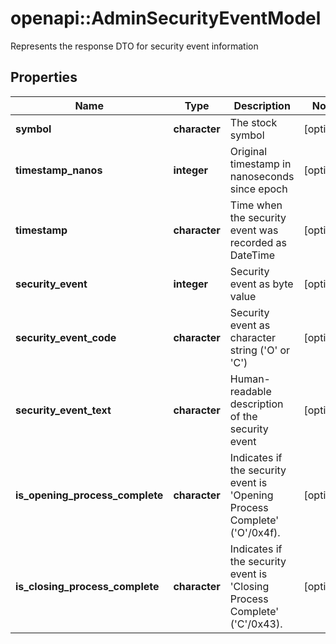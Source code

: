 # openapi::AdminSecurityEventModel

Represents the response DTO for security event information

## Properties
Name | Type | Description | Notes
------------ | ------------- | ------------- | -------------
**symbol** | **character** | The stock symbol | [optional] 
**timestamp_nanos** | **integer** | Original timestamp in nanoseconds since epoch | [optional] 
**timestamp** | **character** | Time when the security event was recorded as DateTime | [optional] 
**security_event** | **integer** | Security event as byte value | [optional] 
**security_event_code** | **character** | Security event as character string (&#39;O&#39; or &#39;C&#39;) | [optional] 
**security_event_text** | **character** | Human-readable description of the security event | [optional] 
**is_opening_process_complete** | **character** | Indicates if the security event is &#39;Opening Process Complete&#39; (&#39;O&#39;/0x4f). | [optional] 
**is_closing_process_complete** | **character** | Indicates if the security event is &#39;Closing Process Complete&#39; (&#39;C&#39;/0x43). | [optional] 


